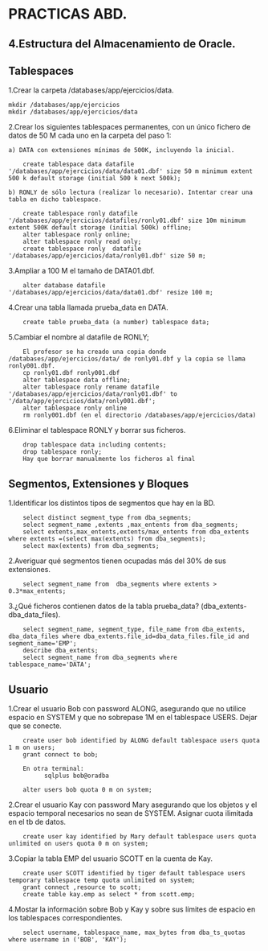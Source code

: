 # PRACTICAS ABD.

## 4.Estructura  del  Almacenamiento  de  Oracle.

## Tablespaces

1.Crear la carpeta /databases/app/ejercicios/data.

    mkdir /databases/app/ejercicios
    mkdir /databases/app/ejercicios/data

2.Crear los siguientes tablespaces permanentes, con un único fichero de datos de 50 M cada uno en la carpeta del paso 1:

    a) DATA con extensiones mínimas de 500K, incluyendo la inicial.

        create tablespace data datafile '/databases/app/ejercicios/data/data01.dbf' size 50 m minimum extent 500 k default storage (initial 500 k next 500k);

    b) RONLY de sólo lectura (realizar lo necesario). Intentar crear una tabla en dicho tablespace.

        create tablespace ronly datafile '/databases/app/ejercicios/datafiles/ronly01.dbf' size 10m minimum extent 500K default storage (initial 500k) offline;
        alter tablespace ronly online;
        alter tablespace ronly read only;
        create tablespace ronly  datafile '/databases/app/ejercicios/data/ronly01.dbf' size 50 m;

3.Ampliar a 100 M el tamaño de DATA01.dbf.

        alter database datafile '/databases/app/ejercicios/data/data01.dbf' resize 100 m;

4.Crear una tabla llamada prueba_data en DATA.

        create table prueba_data (a number) tablespace data;

5.Cambiar el nombre al datafile de RONLY;

        El profesor se ha creado una copia donde /databases/app/ejercicios/data/ de ronly01.dbf y la copia se llama ronly001.dbf.
        cp ronly01.dbf ronly001.dbf
        alter tablespace data offline;
        alter tablespace ronly rename datafile '/databases/app/ejercicios/data/ronly01.dbf' to '/data/app/ejercicios/data/ronly001.dbf';
        alter tablespace ronly online
        rm ronly001.dbf (en el directorio /databases/app/ejercicios/data)


6.Eliminar el tablespace RONLY y borrar sus ficheros.

        drop tablespace data including contents;
        drop tablespace ronly;
        Hay que borrar manualmente los ficheros al final


## Segmentos, Extensiones y Bloques

1.Identificar los distintos tipos de segmentos que hay en la BD.

        select distinct segment_type from dba_segments;
        select segment_name ,extents ,max_entents from dba_segments;
        select extents,max_entents,extents/max_entents from dba_extents where extents =(select max(extents) from dba_segments);
        select max(extents) from dba_segments;

2.Averiguar qué segmentos tienen ocupadas más del 30% de sus extensiones.

        select segment_name from  dba_segments where extents > 0.3*max_entents;

3.¿Qué ficheros contienen datos de la tabla prueba_data? (dba_extents-dba_data_files).

        select segment_name, segment_type, file_name from dba_extents, dba_data_files where dba_extents.file_id=dba_data_files.file_id and segment_name='EMP';
        describe dba_extents;
        select segment_name from dba_segments where tablespace_name='DATA';

## Usuario

1.Crear el usuario Bob con password ALONG, asegurando que no utilice espacio en SYSTEM y que no sobrepase 1M en el tablespace USERS. Dejar que se conecte.

        create user bob identified by ALONG default tablespace users quota 1 m on users;
        grant connect to bob;

        En otra terminal:
              sqlplus bob@oradba

        alter users bob quota 0 m on system;      

2.Crear el usuario Kay con password Mary asegurando que los objetos y el espacio temporal necesarios no sean de SYSTEM. Asignar cuota ilimitada en el tb de datos.

        create user kay identified by Mary default tablespace users quota unlimited on users quota 0 m on system;


3.Copiar la tabla EMP del usuario SCOTT en la cuenta de Kay.

        create user SCOTT identified by tiger default tablespace users temporary tablespace temp quota unlimited on system;
        grant connect ,resource to scott;
        create table kay.emp as select * from scott.emp;

4.Mostar la información sobre Bob y Kay y sobre sus límites de espacio en los tablespaces correspondientes.

        select username, tablespace_name, max_bytes from dba_ts_quotas where username in ('BOB', 'KAY');
